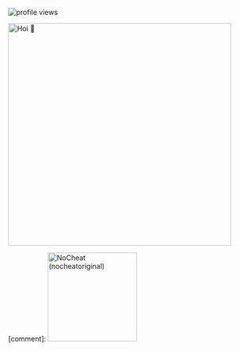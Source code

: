 ![profile views](https://komarev.com/ghpvc/?username=nocheatoriginal)
<p>  
<!-- 🍁 -->  
<img height="450em" src="https://avatars.githubusercontent.com/u/78090539?s=400&v=4" title="Hoi 🍁"/>  
</p>

<p>  
<!-- Programming Languages -->  
[comment]: <img height="180em" src="https://verzel-stats2.vercel.app/api/top-langs/?username=nocheatoriginal&include_all_commits=true&count_private=true&show_icons=true&hide_border=true&layout=compact&hide=lua&langs_count=8&theme=react" title="NoCheat (nocheatoriginal)"/>  
</p>

[comment]: # (Image-Src: https://booth.pm/ja/items/2559783)
